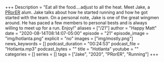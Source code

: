 +++
Description = "Eat all the food....adjust to all the heat. Meet Jake, a [PRorER](https://pr-or-er.com/) alum. Jake talks about how he started running and how he got started with the team. On a personal note, Jake is one of the great wingmen around. He has paced a few members to personal bests and is always willing to meet up for a run. Enjoy!"
aliases = ["/21"]
author = "Happy Matt"
date = "2020-08-14T08:14:07-05:00"
episode = "21"
episode_image = "img/hotlanta.png"
explicit = "no"
images = ["img/mostly.png"]
news_keywords = []
podcast_duration = "00:24:53"
podcast_file = "Hotlanta.mp3"
podcast_bytes = ""
title = "Hotlanta"
youtube = ""
categories = []
series = []
tags = ["Jake", "2020", "PRorER", "Running"]
+++
